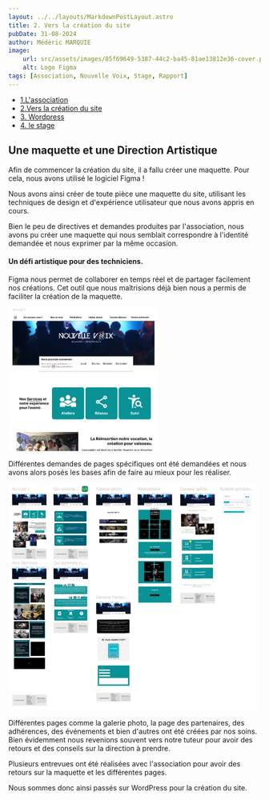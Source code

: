 ```yaml
---
layout: ../../layouts/MarkdownPostLayout.astro
title: 2. Vers la création du site
pubDate: 31-08-2024
author: Médéric MARQUIE
image: 
    url: src/assets/images/85f69649-5387-44c2-ba45-81ae13812e36-cover.png
    alt: Logo Figma
tags: [Association, Nouvelle Voix, Stage, Rapport]
---
```


- [1.L'association](/rapport/1.asso_Nouvelle-Voix)
- [2.Vers la création du site](/rapport/2.creation_maquette)
- [3. Wordpress ](/rapport/3.wordpress)
- [4. le stage](/rapport/4.le_stage)

## Une maquette et une Direction Artistique

Afin de commencer la création du site, il a fallu créer une maquette. 
Pour cela, nous avons utilisé le logiciel Figma ! 

Nous avons ainsi créer de toute pièce une maquette du site, utilisant les techniques de design et d'expérience utilisateur que nous avons appris en cours.

Bien le peu de directives et demandes produites par l'association, nous avons pu créer une maquette qui nous semblait correspondre à l'identité demandée et nous exprimer par la même occasion.

#### Un défi artistique pour des techniciens.

Figma nous permet de collaborer en temps réel et de partager facilement nos créations. Cet outil que nous maîtrisions déjà bien nous a permis de faciliter la création de la maquette.

<img src="src/assets/images/maquette_accueil.jpg" width="300" alt="page accueil">

Différentes demandes de pages spécifiques ont été demandées et nous avons alors posés les bases afin de faire au mieux pour les réaliser.

<img src="src/assets/images/maquette_overview.jpg" width="500" alt="maquette overview">

Différentes pages comme la galerie photo, la page des partenaires, des adhérences, des événements et bien d'autres ont été créées par nos soins.
Bien évidemment nous revenions souvent vers notre tuteur pour avoir des retours et des conseils sur la direction à prendre.

Plusieurs entrevues ont été réalisées avec l'association pour avoir des retours sur la maquette et les différentes pages.

Nous sommes donc ainsi passés sur WordPress pour la création du site. 
